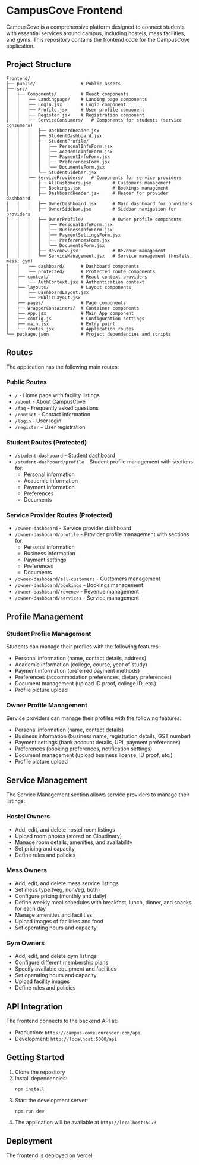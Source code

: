 # CampusCove Frontend

CampusCove is a comprehensive platform designed to connect students with essential services around campus, including hostels, mess facilities, and gyms. This repository contains the frontend code for the CampusCove application.

## Project Structure

```
Frontend/
├── public/                 # Public assets
├── src/
│   ├── Components/         # React components
│   │   ├── Landingpage/    # Landing page components
│   │   ├── Login.jsx       # Login component
│   │   ├── Profile.jsx     # User profile component
│   │   ├── Register.jsx    # Registration component
│   │   ├── ServiceConsumers/   # Components for students (service consumers)
│   │   │   ├── DashboardHeader.jsx
│   │   │   ├── StudentDashboard.jsx
│   │   │   ├── StudentProfile/
│   │   │   │   ├── PersonalInfoForm.jsx
│   │   │   │   ├── AcademicInfoForm.jsx
│   │   │   │   ├── PaymentInfoForm.jsx
│   │   │   │   ├── PreferencesForm.jsx
│   │   │   │   └── DocumentsForm.jsx
│   │   │   └── StudentSidebar.jsx
│   │   ├── ServiceProviders/   # Components for service providers
│   │   │   ├── AllCustomers.jsx        # Customers management
│   │   │   ├── Bookings.jsx            # Bookings management
│   │   │   ├── DashboardHeader.jsx     # Header for provider dashboard
│   │   │   ├── OwnerDashboard.jsx      # Main dashboard for providers
│   │   │   ├── OwnerSidebar.jsx        # Sidebar navigation for providers
│   │   │   ├── OwnerProfile/           # Owner profile components
│   │   │   │   ├── PersonalInfoForm.jsx
│   │   │   │   ├── BusinessInfoForm.jsx
│   │   │   │   ├── PaymentSettingsForm.jsx
│   │   │   │   ├── PreferencesForm.jsx
│   │   │   │   └── DocumentsForm.jsx
│   │   │   ├── Revenew.jsx             # Revenue management
│   │   │   └── ServiceManagement.jsx   # Service management (hostels, mess, gym)
│   │   ├── dashboard/      # Dashboard components
│   │   └── protected/      # Protected route components
│   ├── context/            # React context providers
│   │   └── AuthContext.jsx # Authentication context
│   ├── layouts/            # Layout components
│   │   ├── DashboardLayout.jsx
│   │   └── PublicLayout.jsx
│   ├── pages/              # Page components
│   ├── WrapperContainers/  # Container components
│   ├── App.jsx             # Main App component
│   ├── config.js           # Configuration settings
│   ├── main.jsx            # Entry point
│   └── routes.jsx          # Application routes
└── package.json            # Project dependencies and scripts
```

## Routes

The application has the following main routes:

### Public Routes
- `/` - Home page with facility listings
- `/about` - About CampusCove
- `/faq` - Frequently asked questions
- `/contact` - Contact information
- `/login` - User login
- `/register` - User registration

### Student Routes (Protected)
- `/student-dashboard` - Student dashboard
- `/student-dashboard/profile` - Student profile management with sections for:
  - Personal information
  - Academic information
  - Payment information
  - Preferences
  - Documents

### Service Provider Routes (Protected)
- `/owner-dashboard` - Service provider dashboard
- `/owner-dashboard/profile` - Provider profile management with sections for:
  - Personal information
  - Business information
  - Payment settings
  - Preferences
  - Documents
- `/owner-dashboard/all-customers` - Customers management
- `/owner-dashboard/bookings` - Bookings management
- `/owner-dashboard/revenew` - Revenue management
- `/owner-dashboard/services` - Service management

## Profile Management

### Student Profile Management
Students can manage their profiles with the following features:
- Personal information (name, contact details, address)
- Academic information (college, course, year of study)
- Payment information (preferred payment methods)
- Preferences (accommodation preferences, dietary preferences)
- Document management (upload ID proof, college ID, etc.)
- Profile picture upload

### Owner Profile Management
Service providers can manage their profiles with the following features:
- Personal information (name, contact details)
- Business information (business name, registration details, GST number)
- Payment settings (bank account details, UPI, payment preferences)
- Preferences (booking preferences, notification settings)
- Document management (upload business license, ID proof, etc.)
- Profile picture upload

## Service Management

The Service Management section allows service providers to manage their listings:

### Hostel Owners
- Add, edit, and delete hostel room listings
- Upload room photos (stored on Cloudinary)
- Manage room details, amenities, and availability
- Set pricing and capacity
- Define rules and policies

### Mess Owners
- Add, edit, and delete mess service listings
- Set mess type (veg, nonVeg, both)
- Configure pricing (monthly and daily)
- Define weekly meal schedules with breakfast, lunch, dinner, and snacks for each day
- Manage amenities and facilities
- Upload images of facilities and food
- Set operating hours and capacity

### Gym Owners
- Add, edit, and delete gym listings
- Configure different membership plans
- Specify available equipment and facilities
- Set operating hours and capacity
- Upload facility images
- Define rules and policies

## API Integration

The frontend connects to the backend API at:
- Production: `https://campus-cove.onrender.com/api`
- Development: `http://localhost:5000/api`

## Getting Started

1. Clone the repository
2. Install dependencies:
   ```
   npm install
   ```
3. Start the development server:
   ```
   npm run dev
   ```
4. The application will be available at `http://localhost:5173`

## Deployment

The frontend is deployed on Vercel.
